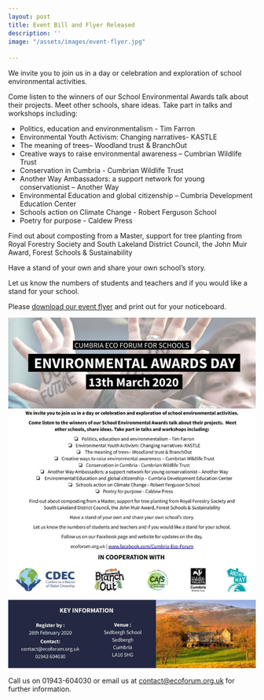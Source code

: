 ```yaml
---
layout: post
title: Event Bill and Flyer Released
description: ''
image: "/assets/images/event-flyer.jpg"

---
```

We invite you to join us in a day or celebration and exploration of school environmental activities.

Come listen to the winners of our School Environmental Awards talk about their projects. Meet other schools, share ideas. Take part in talks and workshops including:

* Politics, education and environmentalism - Tim Farron
* Environmental Youth Activism: Changing narratives- KASTLE
* The meaning of trees– Woodland trust & BranchOut
* Creative ways to raise environmental awareness – Cumbrian Wildlife Trust
* Conservation in Cumbria - Cumbrian Wildlife Trust
* Another Way Ambassadors: a support network for young conservationist – Another Way
* Environmental Education and global citizenship – Cumbria Development Education Center
* Schools action on Climate Change - Robert Ferguson School
* Poetry for purpose - Caldew Press

Find out about composting from a Master, support for tree planting from Royal Forestry Society and South Lakeland District Council, the John Muir Award, Forest Schools & Sustainability

Have a stand of your own and share your own school’s story.

Let us know the numbers of students and teachers and if you would like a stand for your school.

  
Please [download our event flyer](/assets/images/event-flyer.pdf) and print out for your noticeboard.

[![](/assets/images/event-flyer-full.jpg "Flyer")](/assets/images/event-flyer.pdf)

Call us on 01943-604030 or email us at [contact@ecoforum.org.uk](mailto:contact@ecoforum.org.uk) for further information.